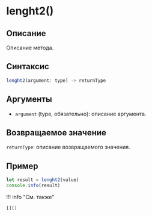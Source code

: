 # lenght2()

## Описание
Описание метода.

## Синтаксис
```javascript
lenght2(argument: type) -> returnType
```

## Аргументы
- `argument` (type, обязательно): описание аргумента.

## Возвращаемое значение
`returnType`: описание возвращаемого значения.

## Пример
```javascript linenums="1"
let result = lenght2(value)
console.info(result)
```

!!! info "См. также"

    []()

